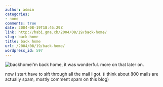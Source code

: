 ```yaml
---
author: admin
categories:
- none
comments: true
date: 2004-08-19T18:46:29Z
link: http://habi.gna.ch/2004/08/19/back-home/
slug: back-home
title: back home
url: /2004/08/19/back-home/
wordpress_id: 597
---
```


![backhome](http://habi.gna.ch/blog/images/backhome.jpg)i'm back home, it was wonderful.
more on  that later on.  

now i start have to sift through all the mail i got. (i think about 800 mails are actually spam, mostly comment spam on this blog)

